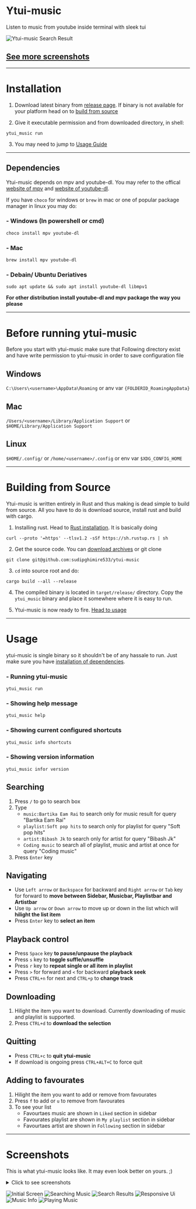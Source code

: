 # Ytui-music
Listen to music from youtube inside terminal with sleek tui

![Ytui-music Search Result](screenshots/search.png)

## [See more screenshots](#screenshots)

---

# Installation
1) Download latest binary from [release page](https://github.com/sudipghimire533/ytui-music/releases/latest).
If binary is not available for your platform head on to [build from source](#building-from-source)

2) Give it executable permission and from downloaded directory, in shell:
```
ytui_music run
```
3) You may need to jump to [Usage Guide](#usage)

---

## Dependencies
Ytui-music depends on mpv and youtube-dl. You may refer to the offical [website of mpv](https://mpv.io) and [website of youtube-dl](https://yt-dl.org).

If you have `choco` for windows or `brew` in mac or one of popular package manager in linux you may do:

### - Windows (In powershell or cmd)
```
choco install mpv youtube-dl
```

### - Mac
```
brew install mpv youtube-dl
```

### - Debain/ Ubuntu Deriatives
```
sudo apt update && sudo apt install youtube-dl libmpv1
```
**For other distribution install youtube-dl and mpv package the way you please**

---

# Before running ytui-music
Before you start with ytui-music make sure that Following directory exist and have write permission to ytui-music in order to save configuration file
## Windows
`C:\Users\<username>\AppData\Roaming` or anv var `{FOLDERID_RoamingAppData}`

## Mac
`/Users/<username>/Library/Application Support` or  `$HOME/Library/Application Support`

## Linux
`$HOME/.config/` or `/home/<username>/.config` or env var `$XDG_CONFIG_HOME`

---

# Building from Source
Ytui-music is written entirely in Rust and thus making is dead simple to build from source. All you have to do is download source, install rust and build with cargo.

1) Installing rust. Head to [Rust installation](https://www.rust-lang.org/tools/install). It is basically doing
```
curl --proto '=https' --tlsv1.2 -sSf https://sh.rustup.rs | sh
```
2) Get the source code. You can [download archives]() or git clone
```
git clone git@github.com:sudipghimire533/ytui-music
```

3) `cd` into source root and do:
```
cargo build --all --release
```

4) The compiled binary is located in `target/release/` directory. Copy the `ytui_music` binary and place it somewhere where it is easy to run.

5) Ytui-music is now ready to fire. [Head to usage](#usage)

---

# Usage

ytui-music is single binary so it shouldn't be of any hassale to run. Just make sure you have [installation of dependencies](#dependencies).

### - Running ytui-music
```
ytui_music run
``` 
### - Showing help message
```
ytui_music help
```
### - Showing current configured shortcuts
```
ytui_music info shortcuts
```
### - Showing version information
```
ytui_music infor version
```

## Searching
1) Press `/` to go to search box
2) Type
    - `music:Bartika Eam Rai` to search only for music result for query "Bartika Eam Rai"
    - `playlist:Soft pop hits` to search only for playlist for query "Soft pop hits"
    - `artist:Bibash Jk` to search only for artist for query "Bibash Jk"
    - `Coding music` to search all of playlist, music and artist at once for query "Coding music"
3) Press `Enter` key

## Navigating
- Use `Left arrow` or `Backspace` for backward and `Right arrow` or `Tab` key for forward to **move between Sidebar, Musicbar, Playlistbar and Artistbar**
- Use `Up arrow` or `Down arrow` to move up or down in the list which will **hilight the list item**
- Press `Enter` key to **select an item**

## Playback control
- Press `Space` key **to pause/unpause the playback**
- Press `s` key to **toggle suffle/unsuffle**
- Press `r` key to **repeat single or all item in playlist**
- Press `>` for forward and `<` for backward **playback seek**
- Press `CTRL+n` for next and `CTRL+p` to **change track**

## Downloading
1) Hilight the item you want to download. Currently downloading of music and playlist is supported.
2) Press `CTRL+d` to **download the selection**

## Quitting
- Press `CTRL+c` to **quit ytui-music**
- If download is ongoing press `CTRL+ALT+C` to force quit

## Adding to favourates
1) Hilight the item you want to add or remove from favourates
2) Press `f` to add or `u` to remove from favourates
3) To see your list
    - Favourtaes music are shown in `Liked` section in sidebar
    - Favourates playlist are shown in `My playlist` section in sidebar
    - Favourtaes artist are shown in `Following` section in sidebar

---

# Screenshots
This is what ytui-music looks like. It may even look better on yours. ;)
<details>

<summary> Click to see screenshots</sumary>

![Initial Screen](screenshots/initial-screen.png)
![Searching Music](screenshots/music-search.png)
![Search Results](screenshots/search.png)
![Responsive Ui](screenshots/small-screen.png)
![Music Info](screenshots/music-info.png)
![Playing Music](screenshots/playing.png)

</details>
